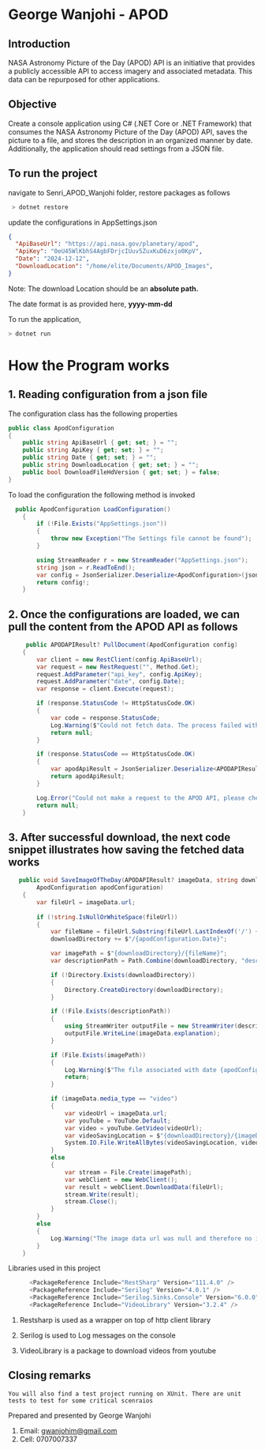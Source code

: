# George Wanjohi - APOD

## Introduction

NASA Astronomy Picture of the Day (APOD) API is an initiative that provides a publicly accessible API to access imagery and associated metadata. This data can be repurposed for other applications. 

## Objective 

Create a console application using C# (.NET Core or .NET Framework) that consumes the
NASA Astronomy Picture of the Day (APOD) API, saves the picture to a file, and stores the
description in an organized manner by date. Additionally, the application should read settings
from a JSON file.

## To run the project

navigate to Senri_APOD_Wanjohi folder, restore packages as follows

```bash 
 > dotnet restore
```

update the configurations in AppSettings.json

```json
{
  "ApiBaseUrl": "https://api.nasa.gov/planetary/apod",
  "ApiKey": "0eU45WlKbhS4AgbFDrjcIUuv5ZuxKuD6zxjo0KpV",
  "Date": "2024-12-12",
  "DownloadLocation": "/home/elite/Documents/APOD_Images",
}
```

Note: The download Location should be an **absolute path.** 

The date format is as provided here, **yyyy-mm-dd**


To run the application, 


```sh
> dotnet run
```

# How the Program works

## 1. Reading configuration from a json file

The configuration class has the following properties

```c#
public class ApodConfiguration
{
    public string ApiBaseUrl { get; set; } = "";
    public string ApiKey { get; set; } = "";
    public string Date { get; set; } = "";
    public string DownloadLocation { get; set; } = "";
    public bool DownloadFileHdVersion { get; set; } = false;
}
```

To load the configuration the following method is invoked

```c#
  public ApodConfiguration LoadConfiguration()
    {
        if (!File.Exists("AppSettings.json"))
        {
            throw new Exception("The Settings file cannot be found");
        }

        using StreamReader r = new StreamReader("AppSettings.json");
        string json = r.ReadToEnd();
        var config = JsonSerializer.Deserialize<ApodConfiguration>(json);
        return config!;
    }
```


## 2. Once the configurations are loaded, we can pull the content from the APOD API as follows

```C#
     public APODAPIResult? PullDocument(ApodConfiguration config)
    {
        var client = new RestClient(config.ApiBaseUrl);
        var request = new RestRequest("", Method.Get);
        request.AddParameter("api_key", config.ApiKey);
        request.AddParameter("date", config.Date);
        var response = client.Execute(request);

        if (response.StatusCode != HttpStatusCode.OK)
        {
            var code = response.StatusCode;
            Log.Warning($"Could not fetch data. The process failed with status code {code}");
            return null;
        }

        if (response.StatusCode == HttpStatusCode.OK)
        {
            var apodApiResult = JsonSerializer.Deserialize<APODAPIResult>(response.Content);
            return apodApiResult;
        }

        Log.Error("Could not make a request to the APOD API, please check your internet connection and try again");
        return null;
    }

```

## 3. After successful download, the next code snippet illustrates how saving the fetched data works

```c#
   public void SaveImageOfTheDay(APODAPIResult? imageData, string downloadDirectory,
        ApodConfiguration apodConfiguration)
    {
        var fileUrl = imageData.url;
       
        if (!string.IsNullOrWhiteSpace(fileUrl))
        {
            var fileName = fileUrl.Substring(fileUrl.LastIndexOf('/') + 1);
            downloadDirectory += $"/{apodConfiguration.Date}";

            var imagePath = $"{downloadDirectory}/{fileName}";
            var descriptionPath = Path.Combine(downloadDirectory, "description.txt");

            if (!Directory.Exists(downloadDirectory))
            {
                Directory.CreateDirectory(downloadDirectory);
            }

            if (!File.Exists(descriptionPath))
            {
                using StreamWriter outputFile = new StreamWriter(descriptionPath);
                outputFile.WriteLine(imageData.explanation);
            }

            if (File.Exists(imagePath))
            {
                Log.Warning($"The file associated with date {apodConfiguration.Date} already exists");
                return;
            }

            if (imageData.media_type == "video")
            {
                var videoUrl = imageData.url;
                var youTube = YouTube.Default;
                var video = youTube.GetVideo(videoUrl);
                var videoSavingLocation = $"{downloadDirectory}/{imageData.title}.mp4";
                System.IO.File.WriteAllBytes(videoSavingLocation, video.GetBytes());
            }
            else
            {
                var stream = File.Create(imagePath);
                var webClient = new WebClient();
                var result = webClient.DownloadData(fileUrl);
                stream.Write(result);
                stream.Close();
            }
        }
        else
        {
            Log.Warning("The image data url was null and therefore no image could be downloaded");
        }
    }
```

Libraries used in this project

```c#
      <PackageReference Include="RestSharp" Version="111.4.0" />
      <PackageReference Include="Serilog" Version="4.0.1" />
      <PackageReference Include="Serilog.Sinks.Console" Version="6.0.0" />
      <PackageReference Include="VideoLibrary" Version="3.2.4" />
```

1. Restsharp is used as a wrapper on top of http client library

2. Serilog is used to Log messages on the console

3. VideoLibrary is a package to download videos from youtube


## Closing remarks

    You will also find a test project running on XUnit. There are unit tests to test for some critical scenraios


Prepared and presented by George Wanjohi

1. Email: gwanjohim@gmail.com
2. Cell: 0707007337
